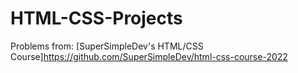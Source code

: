 # HTML-CSS-Projects

Problems from: [SuperSimpleDev's HTML/CSS Course]https://github.com/SuperSimpleDev/html-css-course-2022
